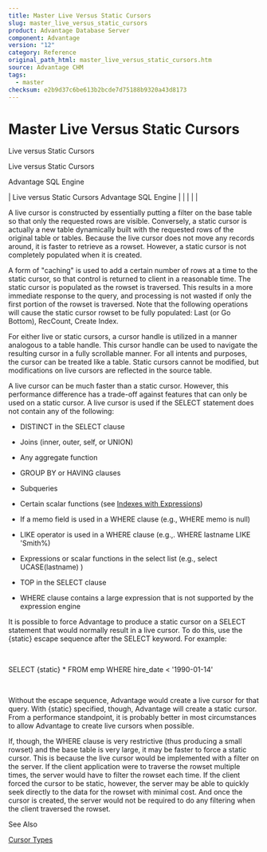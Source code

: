 ```yaml
---
title: Master Live Versus Static Cursors
slug: master_live_versus_static_cursors
product: Advantage Database Server
component: Advantage
version: "12"
category: Reference
original_path_html: master_live_versus_static_cursors.htm
source: Advantage CHM
tags:
  - master
checksum: e2b9d37c6be613b2bcde7d75188b9320a43d8173
---
```


# Master Live Versus Static Cursors

Live versus Static Cursors

Live versus Static Cursors

Advantage SQL Engine

| Live versus Static Cursors  Advantage SQL Engine |  |  |  |  |

A live cursor is constructed by essentially putting a filter on the base table so that only the requested rows are visible. Conversely, a static cursor is actually a new table dynamically built with the requested rows of the original table or tables. Because the live cursor does not move any records around, it is faster to retrieve as a rowset. However, a static cursor is not completely populated when it is created.

A form of "caching" is used to add a certain number of rows at a time to the static cursor, so that control is returned to client in a reasonable time. The static cursor is populated as the rowset is traversed. This results in a more immediate response to the query, and processing is not wasted if only the first portion of the rowset is traversed. Note that the following operations will cause the static cursor rowset to be fully populated: Last (or Go Bottom), RecCount, Create Index.

For either live or static cursors, a cursor handle is utilized in a manner analogous to a table handle. This cursor handle can be used to navigate the resulting cursor in a fully scrollable manner. For all intents and purposes, the cursor can be treated like a table. Static cursors cannot be modified, but modifications on live cursors are reflected in the source table.

A live cursor can be much faster than a static cursor. However, this performance difference has a trade-off against features that can only be used on a static cursor. A live cursor is used if the SELECT statement does not contain any of the following:

- DISTINCT in the SELECT clause

- Joins (inner, outer, self, or UNION)

- Any aggregate function

- GROUP BY or HAVING clauses

- Subqueries

- Certain scalar functions (see [Indexes with Expressions](master_indexes_with_expressions.md))

- If a memo field is used in a WHERE clause (e.g., WHERE memo is null)

- LIKE operator is used in a WHERE clause (e.g.,. WHERE lastname LIKE 'Smith%)

- Expressions or scalar functions in the select list (e.g., select UCASE(lastname) )

- TOP in the SELECT clause

- WHERE clause contains a large expression that is not supported by the expression engine

It is possible to force Advantage to produce a static cursor on a SELECT statement that would normally result in a live cursor. To do this, use the {static} escape sequence after the SELECT keyword. For example:

 

SELECT {static} \* FROM emp WHERE hire\_date < '1990-01-14'

 

Without the escape sequence, Advantage would create a live cursor for that query. With {static} specified, though, Advantage will create a static cursor. From a performance standpoint, it is probably better in most circumstances to allow Advantage to create live cursors when possible.

If, though, the WHERE clause is very restrictive (thus producing a small rowset) and the base table is very large, it may be faster to force a static cursor. This is because the live cursor would be implemented with a filter on the server. If the client application were to traverse the rowset multiple times, the server would have to filter the rowset each time. If the client forced the cursor to be static, however, the server may be able to quickly seek directly to the data for the rowset with minimal cost. And once the cursor is created, the server would not be required to do any filtering when the client traversed the rowset.

See Also

[Cursor Types](master_cursor_types.md)
